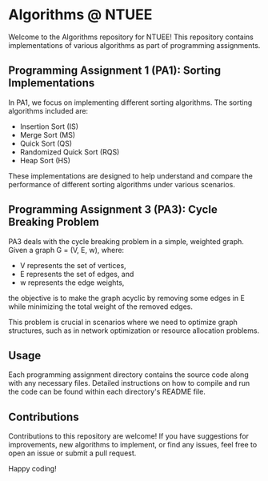 # Algorithms @ NTUEE

Welcome to the Algorithms repository for NTUEE! This repository contains implementations of various algorithms as part of programming assignments.

## Programming Assignment 1 (PA1): Sorting Implementations

In PA1, we focus on implementing different sorting algorithms. The sorting algorithms included are:

- Insertion Sort (IS)
- Merge Sort (MS)
- Quick Sort (QS)
- Randomized Quick Sort (RQS)
- Heap Sort (HS)

These implementations are designed to help understand and compare the performance of different sorting algorithms under various scenarios.

## Programming Assignment 3 (PA3): Cycle Breaking Problem

PA3 deals with the cycle breaking problem in a simple, weighted graph. Given a graph G = (V, E, w), where:
- V represents the set of vertices,
- E represents the set of edges, and
- w represents the edge weights,

the objective is to make the graph acyclic by removing some edges in E while minimizing the total weight of the removed edges.

This problem is crucial in scenarios where we need to optimize graph structures, such as in network optimization or resource allocation problems.

## Usage

Each programming assignment directory contains the source code along with any necessary files. Detailed instructions on how to compile and run the code can be found within each directory's README file.

## Contributions

Contributions to this repository are welcome! If you have suggestions for improvements, new algorithms to implement, or find any issues, feel free to open an issue or submit a pull request.

Happy coding!
